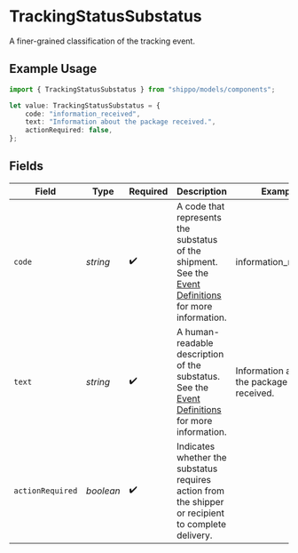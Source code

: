 # TrackingStatusSubstatus

A finer-grained classification of the tracking event.

## Example Usage

```typescript
import { TrackingStatusSubstatus } from "shippo/models/components";

let value: TrackingStatusSubstatus = {
    code: "information_received",
    text: "Information about the package received.",
    actionRequired: false,
};
```

## Fields

| Field                                                                                                                                                                                   | Type                                                                                                                                                                                    | Required                                                                                                                                                                                | Description                                                                                                                                                                             | Example                                                                                                                                                                                 |
| --------------------------------------------------------------------------------------------------------------------------------------------------------------------------------------- | --------------------------------------------------------------------------------------------------------------------------------------------------------------------------------------- | --------------------------------------------------------------------------------------------------------------------------------------------------------------------------------------- | --------------------------------------------------------------------------------------------------------------------------------------------------------------------------------------- | --------------------------------------------------------------------------------------------------------------------------------------------------------------------------------------- |
| `code`                                                                                                                                                                                  | *string*                                                                                                                                                                                | :heavy_check_mark:                                                                                                                                                                      | A code that represents the substatus of the shipment. See the <a href="https://docs.goshippo.com/docs/tracking/tracking/#event-definitions">Event Definitions</a> for more information. | information_received                                                                                                                                                                    |
| `text`                                                                                                                                                                                  | *string*                                                                                                                                                                                | :heavy_check_mark:                                                                                                                                                                      | A human-readable description of the substatus. See the <a href="https://docs.goshippo.com/docs/tracking/tracking/#event-definitions">Event Definitions</a> for more information.        | Information about the package received.                                                                                                                                                 |
| `actionRequired`                                                                                                                                                                        | *boolean*                                                                                                                                                                               | :heavy_check_mark:                                                                                                                                                                      | Indicates whether the substatus requires action from the shipper or recipient to complete delivery.                                                                                     |                                                                                                                                                                                         |